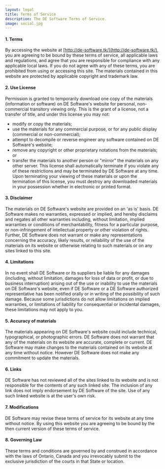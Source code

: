 ```yaml
---
layout: legal
title: Terms of Service
description: The DE Software Terms of Service.
image: social.jpg
---
```


#### 1. Terms
By accessing the website at [http://de-software.tk/](http://de-software.tk/), you are agreeing to be bound by these terms of service, all applicable laws and regulations, and agree that you are responsible for compliance with any applicable local laws. If you do not agree with any of these terms, you are prohibited from using or accessing this site. The materials contained in this website are protected by applicable copyright and trademark law.

#### 2. Use License
Permission is granted to temporarily download one copy of the materials (information or software) on DE Software's website for personal, non-commercial transitory viewing only. This is the grant of a license, not a transfer of title, and under this license you may not:
- modify or copy the materials;
- use the materials for any commercial purpose, or for any public display (commercial or non-commercial);
- attempt to decompile or reverse engineer any software contained on DE Software's website;
- remove any copyright or other proprietary notations from the materials; or
- transfer the materials to another person or "mirror" the materials on any other server.
This license shall automatically terminate if you violate any of these restrictions and may be terminated by DE Software at any time. Upon terminating your viewing of these materials or upon the termination of this license, you must destroy any downloaded materials in your possession whether in electronic or printed format.

#### 3. Disclaimer
The materials on DE Software's website are provided on an 'as is' basis. DE Software makes no warranties, expressed or implied, and hereby disclaims and negates all other warranties including, without limitation, implied warranties or conditions of merchantability, fitness for a particular purpose, or non-infringement of intellectual property or other violation of rights.
Further, DE Software does not warrant or make any representations concerning the accuracy, likely results, or reliability of the use of the materials on its website or otherwise relating to such materials or on any sites linked to this site.

#### 4. Limitations
In no event shall DE Software or its suppliers be liable for any damages (including, without limitation, damages for loss of data or profit, or due to business interruption) arising out of the use or inability to use the materials on DE Software's website, even if DE Software or a DE Software authorized representative has been notified orally or in writing of the possibility of such damage. Because some jurisdictions do not allow limitations on implied warranties, or limitations of liability for consequential or incidental damages, these limitations may not apply to you.

#### 5. Accuracy of materials
The materials appearing on DE Software's website could include technical, typographical, or photographic errors. DE Software does not warrant that any of the materials on its website are accurate, complete or current. DE Software may make changes to the materials contained on its website at any time without notice. However DE Software does not make any commitment to update the materials.

#### 6. Links
DE Software has not reviewed all of the sites linked to its website and is not responsible for the contents of any such linked site. The inclusion of any link does not imply endorsement by DE Software of the site. Use of any such linked website is at the user's own risk.

#### 7. Modifications
DE Software may revise these terms of service for its website at any time without notice. By using this website you are agreeing to be bound by the then current version of these terms of service.

#### 8. Governing Law
These terms and conditions are governed by and construed in accordance with the laws of Ontario, Canada and you irrevocably submit to the exclusive jurisdiction of the courts in that State or location.
